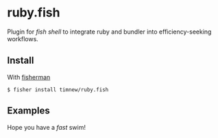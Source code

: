 # ruby.fish

Plugin for _fish shell_ to integrate ruby and bundler into efficiency-seeking workflows.

## Install

With [fisherman]

```fish
$ fisher install timnew/ruby.fish
```

## Examples

Hope you have a _fast_ swim!

[fisherman]: https://github.com/fisherman/fisherman
